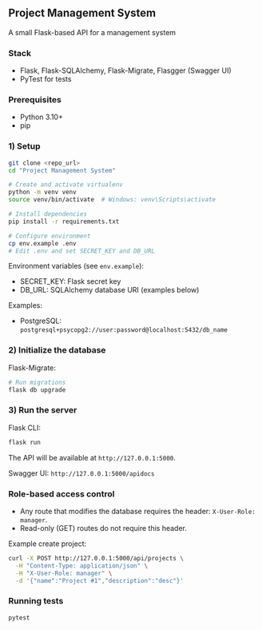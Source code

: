 ## Project Management System

A small Flask-based API for a management system
### Stack
- Flask, Flask-SQLAlchemy, Flask-Migrate, Flasgger (Swagger UI)
- PyTest for tests

### Prerequisites
- Python 3.10+
- pip

### 1) Setup
```bash
git clone <repo_url>
cd "Project Management System"

# Create and activate virtualenv
python -m venv venv
source venv/bin/activate  # Windows: venv\Scripts\activate

# Install dependencies
pip install -r requirements.txt

# Configure environment
cp env.example .env
# Edit .env and set SECRET_KEY and DB_URL
```

Environment variables (see `env.example`):
- SECRET_KEY: Flask secret key
- DB_URL: SQLAlchemy database URI (examples below)

Examples:
- PostgreSQL: `postgresql+psycopg2://user:password@localhost:5432/db_name`

### 2) Initialize the database

Flask-Migrate:
```bash
# Run migrations
flask db upgrade
```

### 3) Run the server

Flask CLI:
```bash
flask run
```

The API will be available at `http://127.0.0.1:5000`.

Swagger UI: `http://127.0.0.1:5000/apidocs`

### Role-based access control
- Any route that modifies the database requires the header: `X-User-Role: manager`.
- Read-only (GET) routes do not require this header.

Example create project:
```bash
curl -X POST http://127.0.0.1:5000/api/projects \
  -H "Content-Type: application/json" \
  -H "X-User-Role: manager" \
  -d '{"name":"Project #1","description":"desc"}'
```

### Running tests
```bash
pytest
```


